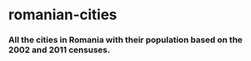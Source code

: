 # romanian-cities

### All the cities in Romania with their population based on the 2002 and 2011 censuses.